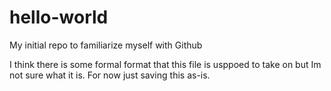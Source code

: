 # hello-world
My initial repo to familiarize myself with Github

I think there is some formal format that this file is usppoed to take on but Im not sure what it is. For now just saving this as-is.
